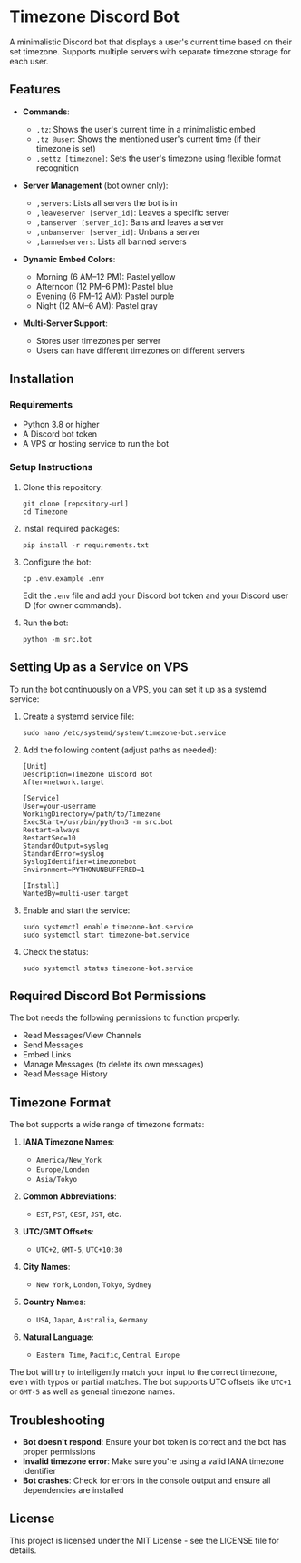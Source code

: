 # Timezone Discord Bot

A minimalistic Discord bot that displays a user's current time based on their set timezone. Supports multiple servers with separate timezone storage for each user.

## Features

- **Commands**:
  - `,tz`: Shows the user's current time in a minimalistic embed
  - `,tz @user`: Shows the mentioned user's current time (if their timezone is set)
  - `,settz [timezone]`: Sets the user's timezone using flexible format recognition
  
- **Server Management** (bot owner only):
  - `,servers`: Lists all servers the bot is in
  - `,leaveserver [server_id]`: Leaves a specific server
  - `,banserver [server_id]`: Bans and leaves a server
  - `,unbanserver [server_id]`: Unbans a server
  - `,bannedservers`: Lists all banned servers
  
- **Dynamic Embed Colors**:
  - Morning (6 AM–12 PM): Pastel yellow
  - Afternoon (12 PM–6 PM): Pastel blue
  - Evening (6 PM–12 AM): Pastel purple
  - Night (12 AM–6 AM): Pastel gray
  
- **Multi-Server Support**:
  - Stores user timezones per server
  - Users can have different timezones on different servers
  
## Installation

### Requirements
- Python 3.8 or higher
- A Discord bot token
- A VPS or hosting service to run the bot

### Setup Instructions

1. Clone this repository:
   ```
   git clone [repository-url]
   cd Timezone
   ```

2. Install required packages:
   ```
   pip install -r requirements.txt
   ```

3. Configure the bot:
   ```
   cp .env.example .env
   ```
   Edit the `.env` file and add your Discord bot token and your Discord user ID (for owner commands).

4. Run the bot:
   ```
   python -m src.bot
   ```

## Setting Up as a Service on VPS

To run the bot continuously on a VPS, you can set it up as a systemd service:

1. Create a systemd service file:
   ```
   sudo nano /etc/systemd/system/timezone-bot.service
   ```

2. Add the following content (adjust paths as needed):
   ```
   [Unit]
   Description=Timezone Discord Bot
   After=network.target

   [Service]
   User=your-username
   WorkingDirectory=/path/to/Timezone
   ExecStart=/usr/bin/python3 -m src.bot
   Restart=always
   RestartSec=10
   StandardOutput=syslog
   StandardError=syslog
   SyslogIdentifier=timezonebot
   Environment=PYTHONUNBUFFERED=1

   [Install]
   WantedBy=multi-user.target
   ```

3. Enable and start the service:
   ```
   sudo systemctl enable timezone-bot.service
   sudo systemctl start timezone-bot.service
   ```

4. Check the status:
   ```
   sudo systemctl status timezone-bot.service
   ```

## Required Discord Bot Permissions

The bot needs the following permissions to function properly:
- Read Messages/View Channels
- Send Messages
- Embed Links
- Manage Messages (to delete its own messages)
- Read Message History

## Timezone Format

The bot supports a wide range of timezone formats:

1. **IANA Timezone Names**:
   - `America/New_York`
   - `Europe/London`
   - `Asia/Tokyo`

2. **Common Abbreviations**:
   - `EST`, `PST`, `CEST`, `JST`, etc.

3. **UTC/GMT Offsets**:
   - `UTC+2`, `GMT-5`, `UTC+10:30`

4. **City Names**:
   - `New York`, `London`, `Tokyo`, `Sydney`

5. **Country Names**:
   - `USA`, `Japan`, `Australia`, `Germany`

6. **Natural Language**:
   - `Eastern Time`, `Pacific`, `Central Europe`

The bot will try to intelligently match your input to the correct timezone, even with typos or partial matches. The bot supports UTC offsets like `UTC+1` or `GMT-5` as well as general timezone names.

## Troubleshooting

- **Bot doesn't respond**: Ensure your bot token is correct and the bot has proper permissions
- **Invalid timezone error**: Make sure you're using a valid IANA timezone identifier
- **Bot crashes**: Check for errors in the console output and ensure all dependencies are installed

## License

This project is licensed under the MIT License - see the LICENSE file for details.